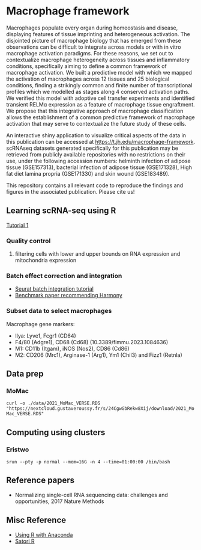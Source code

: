 # Macrophage framework
Macrophages populate every organ during homeostasis and disease, displaying features of tissue imprinting and heterogeneous activation. The disjointed picture of macrophage biology that has emerged from these observations can be difficult to integrate across models or with in vitro macrophage activation paradigms. For these reasons, we set out to contextualize macrophage heterogeneity across tissues and inflammatory conditions, specifically aiming to define a common framework of macrophage activation. We built a predictive model with which we mapped the activation of macrophages across 12 tissues and 25 biological conditions, finding a strikingly common and finite number of transcriptional profiles which we modelled as stages along 4 conserved activation paths. We verified this model with adoptive cell transfer experiments and identified transient RELMɑ expression as a feature of macrophage tissue engraftment. We propose that this integrative approach of macrophage classification allows the establishment of a common predictive framework of macrophage activation that may serve to contextualize the future study of these cells.

An interactive shiny application to visualize critical aspects of the data in this publication can be accessed at https://t.jh.edu/macrophage-framework. scRNAseq datasets generated specifically for this publication may be retrieved from publicly available repositories with no restrictions on their use, under the following accession numbers: helminth infection of adipose tissue (GSE157313), bacterial infection of adipose tissue (GSE171328), High fat diet lamina propria (GSE171330) and skin wound (GSE183489).

This repository contains all relevant code to reproduce the findings and figures in the associated publication. Please cite us!

## Learning scRNA-seq using R
[Tutorial 1](https://nbisweden.github.io/excelerate-scRNAseq/session-qc/Quality_control.html)

### Quality control
1. filtering cells with lower and upper bounds on RNA expression and mitochondria expression


### Batch effect correction and integration
- [Seurat batch integration tutorial](https://satijalab.org/seurat/articles/integration_introduction.html)
- [Benchmark paper recommending Harmony](https://genomebiology.biomedcentral.com/articles/10.1186/s13059-019-1850-9)


### Subset data to select macrophages
Macrophage gene markers:

- Ilya: Lyve1, Fcgr1 (CD64)
- F4/80 (Adgre1), CD68 (Cd68) (10.3389/fimmu.2023.1084636)
- M1: CD11b (Itgam), iNOS (Nos2), CD86 (Cd86)
- M2: CD206 (Mrc1), Arginase-1 (Arg1), Ym1 (Chil3) and Fizz1 (Retnla)

## Data prep
### MoMac
```curl -o ./data/2021_MoMac_VERSE.RDS "https://nextcloud.gustaveroussy.fr/s/24CgwGbRekw8Xij/download/2021_MoMac_VERSE.RDS"```

## Computing using clusters
### Eristwo
```srun --pty -p normal --mem=16G -n 4 --time=01:00:00 /bin/bash```

## Reference papers
- Normalizing single-cell RNA sequencing data: challenges and opportunities, 2017 Nature Methods

## Misc Reference
- [Using R with Anaconda](https://docs.anaconda.com/free/working-with-conda/packages/using-r-language/)
- [Satori R](https://mit-satori.github.io/satori-R.html#running-r-in-a-container)
